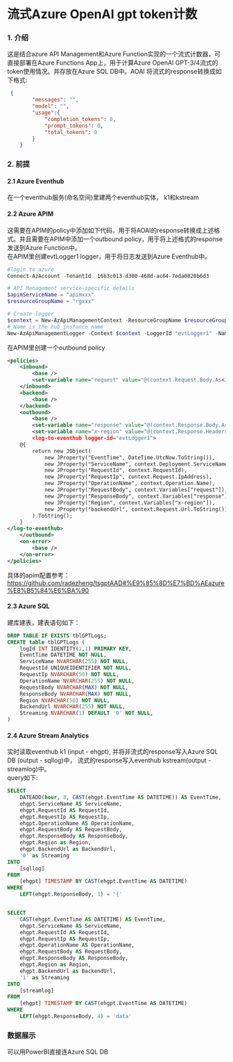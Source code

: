 # 流式Azure OpenAI gpt token计数

### 1. 介绍
这是结合azure API Management和Azure Function实现的一个流式计数器，可直接部署在Azure Functions App上，用于计算Azure OpenAI GPT-3/4流式的token使用情况。并存放在Azure SQL DB中。AOAI 将流式的response转换成如下格式:
```json
 { 
        "messages": "",
        "model": "",
        "usage":{
            "completion_tokens": 0,
            "prompt_tokens": 0,
            "total_tokens": 0
        }
    }
```

### 2. 前提

#### 2.1 Azure Eventhub
在一个eventhub服务(命名空间)里建两个eventhub实体， k1和kstream

#### 2.2 Azure APIM
这需要在APIM的policy中添加如下代码，用于将AOAI的response转换成上述格式。并且需要在APIM中添加一个outbound policy，用于将上述格式的response发送到Azure Function中。 <br/>
在APIM里创建evtLogger1 logger，用于将日志发送到Azure Eventhub中。 <br/>
``` powershell
#login to azure
Connect-AzAccount -TenantId  16b3c013-d300-468d-ac64-7eda0820b6d3

# API Management service-specific details
$apimServiceName = "apimxxx"
$resourceGroupName = "rgxxx"

# Create logger
$context = New-AzApiManagementContext -ResourceGroupName $resourceGroupName -ServiceName $apimServiceName
# Name is the hub instance name
New-AzApiManagementLogger -Context $context -LoggerId "evtLogger1" -Name "k1" -ConnectionString "xxx" -Description "Event hub logger with connection string"


```
在APIM里创建一个outbound policy <br/>
```xml
<policies>
	<inbound>
		<base />
		<set-variable name="request" value="@(context.Request.Body.As<JObject>(preserveContent: true))" />
	</inbound>
	<backend>
		<base />
	</backend>
	<outbound>
		<base />
		<set-variable name="response" value="@(context.Response.Body.As<string>(preserveContent: true))" />
		<set-variable name="x-region" value="@(context.Response.Headers.GetValueOrDefault("x-ms-region", ""))" />
		<log-to-eventhub logger-id="evtLogger1">
    @{
        return new JObject(
            new JProperty("EventTime", DateTime.UtcNow.ToString()),
            new JProperty("ServiceName", context.Deployment.ServiceName),
            new JProperty("RequestId", context.RequestId),
            new JProperty("RequestIp", context.Request.IpAddress),
            new JProperty("OperationName", context.Operation.Name),
            new JProperty("RequestBody", context.Variables["request"]),
            new JProperty("ResponseBody", context.Variables["response"]),
            new JProperty("Region", context.Variables["x-region"]),
            new JProperty("backendUrl", context.Request.Url.ToString())
        ).ToString();
    }
</log-to-eventhub>
	</outbound>
	<on-error>
		<base />
	</on-error>
</policies>

```
具体的apim配置参考： https://github.com/radezheng/tsgptAAD#%E9%85%8D%E7%BD%AEazure%E8%B5%84%E6%BA%90


#### 2.3 Azure SQL
建库建表，建表语句如下：
```sql
DROP TABLE IF EXISTS tblGPTLogs;
CREATE table tblGPTLogs (
    logId INT IDENTITY(1,1) PRIMARY KEY,
    EventTime DATETIME NOT NULL,
    ServiceName NVARCHAR(255) NOT NULL,
    RequestId UNIQUEIDENTIFIER NOT NULL,
    RequestIp NVARCHAR(50) NOT NULL,
    OperationName NVARCHAR(255) NOT NULL,
    RequestBody NVARCHAR(MAX) NOT NULL,
    ResponseBody NVARCHAR(MAX) NOT NULL,
    Region NVARCHAR(50) NOT NULL,
    BackendUrl NVARCHAR(255) NOT NULL,
    Streaming NVARCHAR(1) DEFAULT '0' NOT NULL,
)

```
#### 2.4 Azure Stream Analytics
实时读取eventhub k1 (input - ehgpt), 并将非流式的response写入Azure SQL DB (output - sqllog)中， 流式的response写入eventhub kstream(output - streamlog)中。 <br/>
query如下:
``` sql
SELECT
    DATEADD(hour, 8, CAST(ehgpt.EventTime AS DATETIME)) AS EventTime,
    ehgpt.ServiceName AS ServiceName,
    ehgpt.RequestId AS RequestId,
    ehgpt.RequestIp AS RequestIp,
    ehgpt.OperationName AS OperationName,
    ehgpt.RequestBody AS RequestBody,
    ehgpt.ResponseBody AS ResponseBody,
    ehgpt.Region as Region,
    ehgpt.BackendUrl as BackendUrl,
    '0' as Streaming
INTO
    [sqllog]
FROM
    [ehgpt] TIMESTAMP BY CAST(ehgpt.EventTime AS DATETIME)
WHERE
    LEFT(ehgpt.ResponseBody, 1) = '{'


SELECT
    CAST(ehgpt.EventTime AS DATETIME) AS EventTime,
    ehgpt.ServiceName AS ServiceName,
    ehgpt.RequestId AS RequestId,
    ehgpt.RequestIp AS RequestIp,
    ehgpt.OperationName AS OperationName,
    ehgpt.RequestBody AS RequestBody,
    ehgpt.ResponseBody AS ResponseBody,
    ehgpt.Region as Region,
    ehgpt.BackendUrl as BackendUrl,
    '1' as Streaming
INTO
    [streamlog]
FROM
    [ehgpt] TIMESTAMP BY CAST(ehgpt.EventTime AS DATETIME)
WHERE
    LEFT(ehgpt.ResponseBody, 4) = 'data'
```


### 数据展示
可以用PowerBI直接连Azure SQL DB